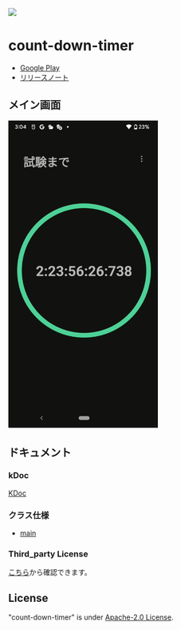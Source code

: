 ![](https://img.shields.io/static/v1?label=version&message=1.0.1&color=green)
# count-down-timer

- [Google Play](https://play.google.com/store/apps/details?id=jp.mydns.kokoichi0206.countdowntimer)
- [リリースノート](docs/release_note.md)

## メイン画面
<img src="docs/imgs/feature.png" width=300>

## ドキュメント

### kDoc
[KDoc](https://kokoichi206.github.io/count-down-timer/kdoc/dokka/)

### クラス仕様
- [main](docs/class/main.md)

### Third_party License
[こちら](https://github.com/kokoichi206/count-down-timer/tree/gh-pages)から確認できます。

## License
"count-down-timer" is under [Apache-2.0 License](LICENSE).

